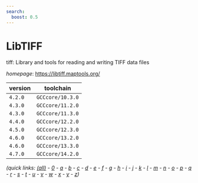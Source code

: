 ```yaml
---
search:
  boost: 0.5
---
```

# LibTIFF

tiff: Library and tools for reading and writing TIFF data files

*homepage*: <https://libtiff.maptools.org/>

version | toolchain
--------|----------
``4.2.0`` | ``GCCcore/10.3.0``
``4.3.0`` | ``GCCcore/11.2.0``
``4.3.0`` | ``GCCcore/11.3.0``
``4.4.0`` | ``GCCcore/12.2.0``
``4.5.0`` | ``GCCcore/12.3.0``
``4.6.0`` | ``GCCcore/13.2.0``
``4.6.0`` | ``GCCcore/13.3.0``
``4.7.0`` | ``GCCcore/14.2.0``


*(quick links: [(all)](../index.md) - [0](../0/index.md) - [a](../a/index.md) - [b](../b/index.md) - [c](../c/index.md) - [d](../d/index.md) - [e](../e/index.md) - [f](../f/index.md) - [g](../g/index.md) - [h](../h/index.md) - [i](../i/index.md) - [j](../j/index.md) - [k](../k/index.md) - [l](../l/index.md) - [m](../m/index.md) - [n](../n/index.md) - [o](../o/index.md) - [p](../p/index.md) - [q](../q/index.md) - [r](../r/index.md) - [s](../s/index.md) - [t](../t/index.md) - [u](../u/index.md) - [v](../v/index.md) - [w](../w/index.md) - [x](../x/index.md) - [y](../y/index.md) - [z](../z/index.md))*

